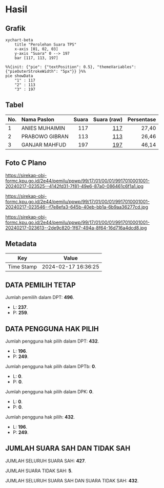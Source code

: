 # Hasil

## Grafik

```mermaid
xychart-beta
    title "Perolehan Suara TPS"
    x-axis [01, 02, 03]
    y-axis "Suara" 0 --> 197
    bar [117, 113, 197]
```

```mermaid
%%{init: {"pie": {"textPosition": 0.5}, "themeVariables": {"pieOuterStrokeWidth": "5px"}} }%%
pie showData
    "1" : 117
    "2" : 113
    "3" : 197
```

## Tabel

| No. | Nama Paslon    | Suara | Suara (raw) | Persentase |
|:--- |:-------------- | -----:| -----------:| ----------:|
| 1   | ANIES MUHAIMIN | 117   | [117][p-1]  | 27,40      |
| 2   | PRABOWO GIBRAN | 113   | [113][p-2]  | 26,46      |
| 3   | GANJAR MAHFUD  | 197   | [197][p-3]  | 46,14      |


[p-1]: https://github.com/gigit-pemilu/pemilu-2024-99-luar-negeri/blob/main/pilpres/hitung-suara/sub/99-luar-negeri/sub/17-berlin-jerman/sub/01-berlin-jerman/sub/0001-berlin-jerman/sub/001-pos-001/sub/paslon-1.txt
[p-2]: https://github.com/gigit-pemilu/pemilu-2024-99-luar-negeri/blob/main/pilpres/hitung-suara/sub/99-luar-negeri/sub/17-berlin-jerman/sub/01-berlin-jerman/sub/0001-berlin-jerman/sub/001-pos-001/sub/paslon-2.txt
[p-3]: https://github.com/gigit-pemilu/pemilu-2024-99-luar-negeri/blob/main/pilpres/hitung-suara/sub/99-luar-negeri/sub/17-berlin-jerman/sub/01-berlin-jerman/sub/0001-berlin-jerman/sub/001-pos-001/sub/paslon-3.txt

## Foto C Plano

https://sirekap-obj-formc.kpu.go.id/2e44/pemilu/ppwp/99/17/01/00/01/9917010001001-20240217-023525--4142fd31-7f81-49e6-87a0-086461c6f1a1.jpg

https://sirekap-obj-formc.kpu.go.id/2e44/pemilu/ppwp/99/17/01/00/01/9917010001001-20240217-023546--f7e8efa3-645b-40eb-bb1a-6b9aa36277cd.jpg

https://sirekap-obj-formc.kpu.go.id/2e44/pemilu/ppwp/99/17/01/00/01/9917010001001-20240217-023613--2de9c820-1f67-494a-8f64-16d716a4dcd8.jpg


## Metadata

| Key        | Value               |
| ---------- | ------------------- |
| Time Stamp | 2024-02-17 16:36:25 |


## DATA PEMILIH TETAP

Jumlah pemilih dalam DPT: **496**.
 * L: **237**.
 * P: **259**.

## DATA PENGGUNA HAK PILIH

Jumlah pengguna hak pilih dalam DPT: **432**.
 * L: **196**.
 * P: **249**.

Jumlah pengguna hak pilih dalam DPTb: **0**.
 * L: **0**.
 * P: **0**.

Jumlah pengguna hak pilih dalam DPK: **0**.
 * L: **0**.
 * P: **0**.

Jumlah pengguna hak pilih: **432**.
 * L: **196**.
 * P: **249**.

## JUMLAH SUARA SAH DAN TIDAK SAH

JUMLAH SELURUH SUARA SAH: **427**.

JUMLAH SUARA TIDAK SAH: **5**.

JUMLAH SELURUH SUARA SAH DAN SUARA TIDAK SAH: **432**.


